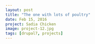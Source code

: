 ```yaml
---
layout: post
title: "The one with lots of poultry"
date: Feb 15, 2016
project: Sadia Chicken
image: project-12.jpg
tags: [drupal7, projects]
---
```

